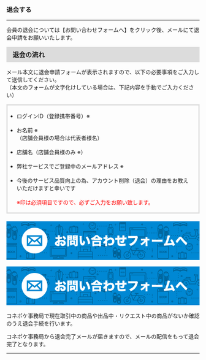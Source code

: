 <h3>退会する</h3>
<hr>

会員の退会については【お問い合わせフォームへ】をクリック後、メールにて退会申請をお願いいたします。

<div style="padding: 7px 15px; margin-top: 15px; margin-bottom: 15px; border: 1px solid #dcdcdc; background-color: #dcdcdc; font-size: 120%">
<strong>退会の流れ</strong>
</div>

メール本文に退会申請フォームが表示されますので、以下の必要事項をご入力して送信してください。  
（本文のフォームが文字化けしている場合は、下記内容を手動でご入力ください）

<div style="padding: 3px 15px 3px 0px; margin-top: 15px; margin-bottom: 20px; border: 3px solid #dcdcdc;">
<ul>
<li>ログインID（登録携帯番号）※</li>
<br>
<li>お名前 ※<br>
（店舗会員様の場合は代表者様名）</li>
<br>
<li>店舗名（店舗会員様のみ ※）</li>
<br>
<li>弊社サービスでご登録中のメールアドレス ※</li>
<br>
<li>今後のサービス品質向上の為、アカウント削除（退会）の理由をお教えいただけますと幸いです<br>
<br>
<font color="#ff0000">※印は必須項目ですので、必ずご入力をお願い致します。</font></li>
</ul>
</div>

<a href="mailto:cancel@conepoke.com?subject=退会申請&amp;body=%91%DE%89%EF%82%F0%82%B2%8A%F3%96%5D%82%CC%95%FB%82%CD%89%BA%8BL%82%CC%82%B2%93%FC%97%CD%82%F0%82%A8%8A%E8%82%A2%92v%82%B5%82%DC%82%B7%81B%0A%0A%81%A6%88%F3%82%CD%95K%90%7B%8D%80%96%DA%82%C5%82%B7%82%CC%82%C5%81A%95K%82%B8%82%B2%93%FC%97%CD%82%AD%82%BE%82%B3%82%A2%0A%0A---------------%0A%0A%81%9C%83%8D%83O%83C%83%93ID%81i%93o%98%5E%8Cg%91%D1%94%D4%8D%86%81j%81%A6%0A%0A%0A%81%9C%82%A8%96%BC%91O%20%81%A6%0A%81i%93X%95%DC%89%EF%88%F5%97l%82%CC%8F%EA%8D%87%82%CD%91%E3%95%5C%8E%D2%97l%96%BC%81j%0A%0A%0A%81%9C%93X%95%DC%96%BC%81i%93X%95%DC%89%EF%88%F5%97l%82%CC%82%DD%20%81%A6%81j%0A%0A%0A%81%9C%95%BE%8E%D0%83T%81%5B%83r%83X%82%C5%82%B2%93o%98%5E%92%86%82%CC%83%81%81%5B%83%8B%83A%83h%83%8C%83X%20%81%A6%0A%0A%0A%81%9C%8D%A1%8C%E3%82%CC%83T%81%5B%83r%83X%95i%8E%BF%8C%FC%8F%E3%82%CC%88%D7%81A%83A%83J%83E%83%93%83g%8D%ED%8F%9C%81i%91%DE%89%EF%81j%82%CC%97%9D%97R%82%F0%82%A8%8B%B3%82%A6%82%A2%82%BD%82%BE%82%AF%82%DC%82%B7%82%C6%8DK%82%A2%82%C5%82%B7%0A%0A%0A---------------%0A%0A%8F%E3%8BL%93%E0%97e%82%F0%82%B2%8BL%93%FC%8C%E3%81A%82%BB%82%CC%82%DC%82%DC%91%97%90M%82%B5%82%C4%82%AD%82%BE%82%B3%82%A2%81B"><img src="https://raw.githubusercontent.com/sendroidsFamily/useGuides/master/1.%E3%82%B3%E3%83%8D%E3%83%9D%E3%82%B1%E5%85%AC%E5%BC%8F%E3%82%AC%E3%82%A4%E3%83%89/%E5%88%9D%E3%82%81%E3%81%A6%E3%81%AE%E6%96%B9%E3%81%B8/images/mail1.jpg" alt="退会申請フォーム"></a>

<a href="mailto:cancel@conepoke.com?subject=退会申請&amp;body=%E9%80%80%E4%BC%9A%E3%82%92%E3%81%94%E5%B8%8C%E6%9C%9B%E3%81%AE%E6%96%B9%E3%81%AF%E4%B8%8B%E8%A8%98%E3%81%AE%E3%81%94%E5%85%A5%E5%8A%9B%E3%82%92%E3%81%8A%E9%A1%98%E3%81%84%E8%87%B4%E3%81%97%E3%81%BE%E3%81%99%E3%80%82%0A%0A%0A%E2%80%BB%E5%8D%B0%E3%81%AF%E5%BF%85%E9%A0%88%E9%A0%85%E7%9B%AE%E3%81%A7%E3%81%99%E3%81%AE%E3%81%A7%E3%80%81%E5%BF%85%E3%81%9A%E3%81%94%E5%85%A5%E5%8A%9B%E3%81%8F%E3%81%A0%E3%81%95%E3%81%84%0A%0A%0A%0A---------------%0D%0A%E2%97%8F%E3%83%AD%E3%82%B0%E3%82%A4%E3%83%B3ID%EF%BC%88%E7%99%BB%E9%8C%B2%E6%90%BA%E5%B8%AF%E7%95%AA%E5%8F%B7%EF%BC%89%E2%80%BB%0A%0D%0A%E2%97%8F%E3%81%8A%E5%90%8D%E5%89%8D%20%E2%80%BB%EF%BC%88%E5%BA%97%E8%88%97%E4%BC%9A%E5%93%A1%E6%A7%98%E3%81%AE%E5%A0%B4%E5%90%88%E3%81%AF%E4%BB%A3%E8%A1%A8%E8%80%85%E6%A7%98%E5%90%8D%EF%BC%89%0D%0A%E2%97%8F%E5%BA%97%E8%88%97%E5%90%8D%EF%BC%88%E5%BA%97%E8%88%97%E4%BC%9A%E5%93%A1%E6%A7%98%E3%81%AE%E3%81%BF%20%E2%80%BB%EF%BC%89%0D%0A%E2%97%8F%E5%BC%8A%E7%A4%BE%E3%82%B5%E3%83%BC%E3%83%93%E3%82%B9%E3%81%A7%E3%81%94%E7%99%BB%E9%8C%B2%E4%B8%AD%E3%81%AE%E3%83%A1%E3%83%BC%E3%83%AB%E3%82%A2%E3%83%89%E3%83%AC%E3%82%B9%20%E2%80%BB%0D%0A%E2%97%8F%E4%BB%8A%E5%BE%8C%E3%81%AE%E3%82%B5%E3%83%BC%E3%83%93%E3%82%B9%E5%93%81%E8%B3%AA%E5%90%91%E4%B8%8A%E3%81%AE%E7%82%BA%E3%80%81%E3%82%A2%E3%82%AB%E3%82%A6%E3%83%B3%E3%83%88%E5%89%8A%E9%99%A4%EF%BC%88%E9%80%80%E4%BC%9A%EF%BC%89%E3%81%AE%E7%90%86%E7%94%B1%E3%82%92%E3%81%8A%E6%95%99%E3%81%88%E3%81%84%E3%81%9F%E3%81%A0%E3%81%91%E3%81%BE%E3%81%99%E3%81%A8%E5%B9%B8%E3%81%84%E3%81%A7%E3%81%99%0D%0A---------------%0A%0A上記内容をご記入後、そのまま送信してください。"><img src="https://raw.githubusercontent.com/sendroidsFamily/useGuides/master/1.%E3%82%B3%E3%83%8D%E3%83%9D%E3%82%B1%E5%85%AC%E5%BC%8F%E3%82%AC%E3%82%A4%E3%83%89/%E5%88%9D%E3%82%81%E3%81%A6%E3%81%AE%E6%96%B9%E3%81%B8/images/mail1.jpg" alt="退会申請フォーム"></a>

コネポケ事務局で現在取引中の商品や出品中・リクエスト中の商品がないか確認のうえ退会手続を行います。

コネポケ事務局から退会完了メールが届きますので、メールの配信をもって退会完了となります。

<hr>
